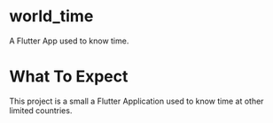 # world_time

A Flutter App used to know time.

# What To Expect

This project is a small a Flutter Application used to know time at other limited countries.


